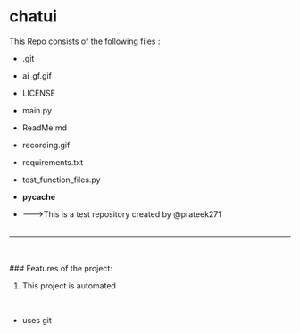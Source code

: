 # chatui
This Repo consists of the following files :
- .git
- ai_gf.gif
- LICENSE
- main.py
- ReadMe.md
- recording.gif
- requirements.txt
- test_function_files.py
- __pycache__




- --->This is a test repository created by @prateek271
<br><br>
---
<br><br>###	Features of the project:
<br>
1. This project is automated
<br>


- uses git